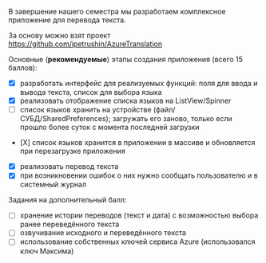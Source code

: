 В завершение нашего семестра мы разработаем комплексное приложение для перевода текста.

За основу можно взят проект  https://github.com/ipetrushin/AzureTranslation 


Основные (**рекомендуемые**) этапы создания приложения (всего 15 баллов):
  - [X] разработать интерфейс для реализуемых функций: поля для ввода и вывода текста, список для выбора языка
  - [X] реализовать отображение списка языков на ListView/Spinner
  - [ ] список языков хранить на устройстве (файл/СУБД/SharedPreferences); загружать его заново, только если прошло более суток с момента последней загрузки
  
  - [Х] список языков хранится в приложении в массиве и обновляется при перезагрузке приложения
  - [X] реализовать перевод текста
  - [X] при возникновении ошибок о них нужно сообщать пользователю и в системный журнал 

Задания на дополнительный балл:

  - [ ] хранение истории переводов (текст и дата) с возможностью выбора ранее переведённого текста 
  - [ ] озвучивание исходного и переведённого текста 
  - [ ] использование собственных ключей сервиса Azure (использовался ключ Максима)
